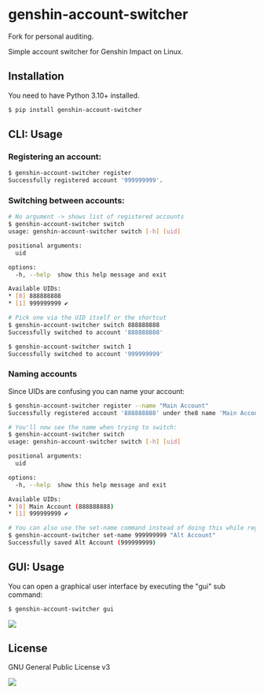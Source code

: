 # genshin-account-switcher

Fork for personal auditing.

Simple account switcher for Genshin Impact on Linux.

## Installation

You need to have Python 3.10+ installed.

```bash
$ pip install genshin-account-switcher
```

## CLI: Usage

### Registering an account:

```bash
$ genshin-account-switcher register
Successfully registered account '999999999'.
```

### Switching between accounts:

```bash
# No argument -> shows list of registered accounts
$ genshin-account-switcher switch  
usage: genshin-account-switcher switch [-h] [uid]

positional arguments:
  uid

options:
  -h, --help  show this help message and exit

Available UIDs:
* [0] 888888888
* [1] 999999999 ✔

# Pick one via the UID itself or the shortcut
$ genshin-account-switcher switch 888888888
Successfully switched to account '888888888'

$ genshin-account-switcher switch 1
Successfully switched to account '999999999'
```

### Naming accounts

Since UIDs are confusing you can name your account:

```bash
$ genshin-account-switcher register --name "Main Account"
Successfully registered account '888888888' under the8 name 'Main Account'.

# You'll now see the name when trying to switch:
$ genshin-account-switcher switch  
usage: genshin-account-switcher switch [-h] [uid]

positional arguments:
  uid

options:
  -h, --help  show this help message and exit

Available UIDs:
* [0] Main Account (888888888)
* [1] 999999999 ✔

# You can also use the set-name command instead of doing this while registering
$ genshin-account-switcher set-name 999999999 "Alt Account"
Successfully saved Alt Account (999999999)
```

## GUI: Usage

You can open a graphical user interface by executing the "gui" sub command:

```bash
$ genshin-account-switcher gui
```

![](.github/screenshot.png)

## License

GNU General Public License v3

![](https://www.gnu.org/graphics/gplv3-127x51.png)
